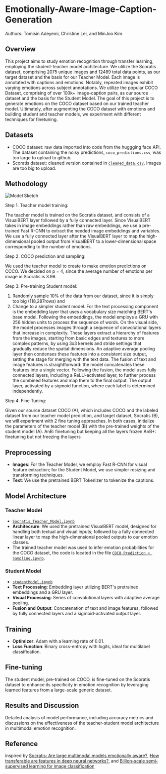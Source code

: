 # Emotionally-Aware-Image-Caption-Generation
Authors: Tomisin Adeyemi, Christine Lei, and MinJoo Kim

## Overview
This project aims to study emotion recognition through transfer learning, employing the student-teacher model architecture. We utilize the Scoratis dataset, comprising 2075 unique images and 12489 total data points, as our target dataset and the basis for our Teacher Model. Each image is annotated with captions and emotions. Notably, repeated images exhibit varying emotions across subject annotations. We utilize the popular COCO Dataset, comprising of over 100k+ image-caption pairs, as our source dataset and the basis for the Student Model. The goal of this project is to generate emotions on the COCO dataset based on our trained teacher model. Ultimately, after augmenting the COCO dataset with emotions and building student and teacher models, we experiment with different techniques for finetuning.

## Datasets
- COCO dataset: raw data imported into code from the huggging face API. The dataset containing the noisy predictions, `coco_predictions.csv`, was too large to upload to github.
- Scoratis dataset: cleaned version contained in [`cleaned_data.csv`](https://github.com/Christine-Lei/Emotionally-Aware-Image-Caption-Generation/blob/main/cleaned_data.csv). Images are too big to upload.

## Methodology
![Model Sketch](https://github.com/Christine-Lei/Emotionally-Aware-Image-Caption-Generation/assets/98556351/3cf2db35-6b0a-49b4-b089-e596a0a8239e) 

Step 1. Teacher model training:  

The teacher model is trained on the Socratis dataset, and consists of a VisualBERT layer followed by a fully connected layer. Since VisualBERT takes in image embeddings rather than raw embeddings, we use a pre-trained Fast R-CNN to extract the needed image embeddings and variables. We use a fully connected layer after the VisualBERT layer to map the high-dimensional pooled output from VisualBERT to a lower-dimensional space corresponding to the number of emotions. 

Step 2. COCO prediction and sampling:

We used the teacher model to create to make emotion predictions on COCO. We decided on p = 4, since the average number of emotions per image in Scoratis is 3.98. 

Step 3. Pre-training Student model: 

1. Randomly sample 10% of the data from our dataset, since it is simply too big (118,287rows) and
2. Change to a simpler student model. For the text processing component is the embedding layer that uses a vocabulary size matching BERT's base model. Following the embeddings, the model employs a GRU with 256 hidden units to process the sequence of words. On the visual side, the model processes images through a sequence of convolutional layers that increase in complexity. These layers extract a hierarchy of features from the images, starting from basic edges and textures to more complex patterns, by using 3x3 kernels and stride settings that gradually reduce the spatial dimensions. An adaptive average pooling layer then condenses these features into a consistent size output, setting the stage for merging with the text data. The fusion of text and image features is straightforward: the model concatenates these features into a single vector. Following the fusion, the model uses fully connected layers, including a ReLU-activated layer, to further process the combined features and map them to the final output. The output layer, activated by a sigmoid function, where each label is determined independently.
   
Step 4. Fine Tuning:

Given our source dataset COCO (A), which includes COCO and the labeled dataset from our teacher model prediction, and target dataset, Socratis (B), we will experiment with 2 fine tuning approaches. In both cases, initialize the parameters of the teacher model (B) with the pre-trained weights of the student model (A).
AnB: finetuning but keeping all the layers frozen
AnB+: finetuning but not freezing the layers
 
## Preprocessing
- **Images**: For the Teacher Model, we employ Fast R-CNN for visual feature extraction; for the Student Model, we use simpler resizing and transforming techniques.
- **Text**: We use the pretrained BERT Tokenizer to tokenize the captions.

## Model Architecture
### Teacher Model
- [`Socratis_Teacher_Model.ipynb`](https://github.com/Christine-Lei/Emotionally-Aware-Image-Caption-Generation/blob/main/Socratis_Teacher_Model.ipynb)
- **Architecrure**: We used the pretrained VisualBERT model, designed for handling both textual and visual inputs; followed by a fully connected linear layer to map the high-dimensional pooled outputs to our emotion classes.
-  The trained teacher model was used to infer emotion probabilities for the COCO dataset, the code is located in the file [`COCO Prediction + Sampling.ipynb`](https://github.com/Christine-Lei/Emotionally-Aware-Image-Caption-Generation/blob/main/COCO%20Prediction%20%2B%20Sampling.ipynb).

### Student Model
- [`studentModel.ipynb`](https://github.com/Christine-Lei/Emotionally-Aware-Image-Caption-Generation/blob/main/studentModel.ipynb)
- **Text Processing**: Embedding layer utilizing BERT's pretrained embeddings and a GRU layer.
- **Visual Processing**: Series of convolutional layers with adaptive average pooling.
- **Fusion and Output**: Concatenation of text and image features, followed by fully connected layers and a sigmoid-activated output layer.

## Training
- **Optimizer**: Adam with a learning rate of 0.01.
- **Loss Function**: Binary cross-entropy with logits, ideal for multilabel classification.

## Fine-tuning
The student model, pre-trained on COCO, is fine-tuned on the Scoratis dataset to enhance its specificity in emotion recognition by leveraging learned features from a large-scale generic dataset.

## Results and Discussion
Detailed analysis of model performance, including accuracy metrics and discussions on the effectiveness of the teacher-student model architecture in multimodal emotion recognition.

## Reference 
inspired by [Socratis: Are large multimodal models emotionally aware?](https://arxiv.org/abs/2308.16741), [How transferable are features in deep neural
networks?](https://proceedings.neurips.cc/paper_files/paper/2014/file/375c71349b295fbe2dcdca9206f20a06-Paper.pdf), and [Billion-scale semi-supervised learning for image classification](https://arxiv.org/abs/1905.00546)
